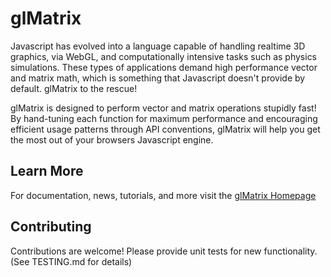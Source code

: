 glMatrix
=======================

Javascript has evolved into a language capable of handling realtime 3D graphics, 
via WebGL, and computationally intensive tasks such as physics simulations.
These types of applications demand high performance vector and matrix math,
which is something that Javascript doesn't provide by default.
glMatrix to the rescue!

glMatrix is designed to perform vector and matrix operations stupidly fast! By
hand-tuning each function for maximum performance and encouraging efficient
usage patterns through API conventions, glMatrix will help you get the most out
of your browsers Javascript engine.

Learn More
----------------------
For documentation, news, tutorials, and more visit the [glMatrix Homepage](http://glmatrix.net/)

Contributing
----------------------
Contributions are welcome! Please provide unit tests for new functionality. (See TESTING.md for details)
